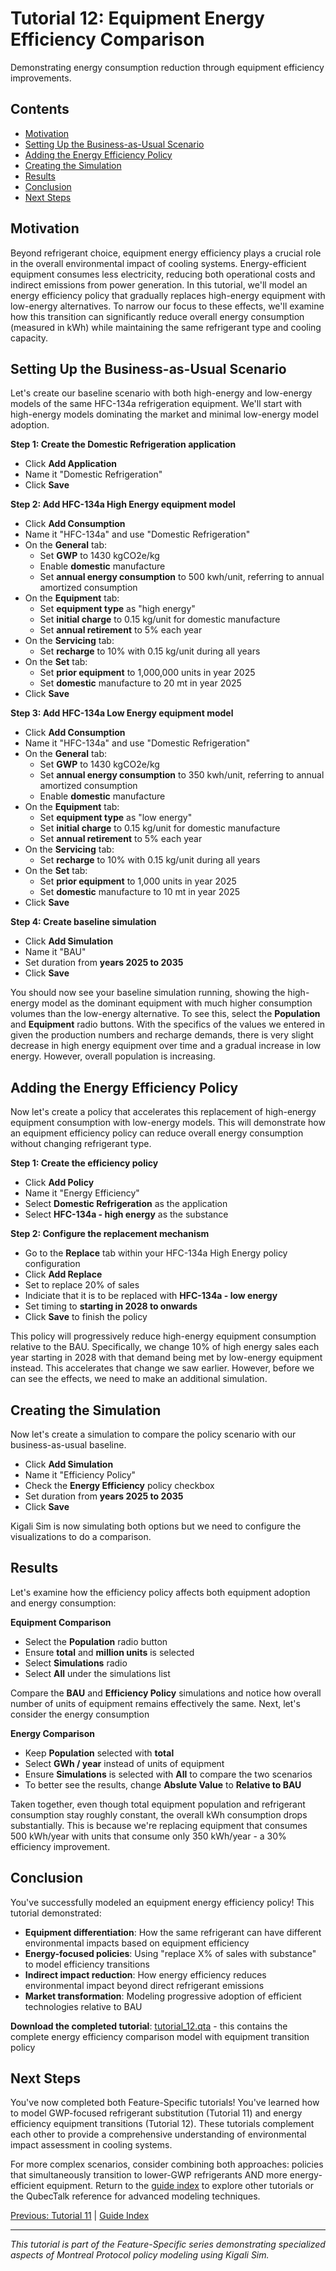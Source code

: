 # Tutorial 12: Equipment Energy Efficiency Comparison

Demonstrating energy consumption reduction through equipment efficiency improvements.

## Contents

- [Motivation](#motivation)
- [Setting Up the Business-as-Usual Scenario](#setting-up-the-business-as-usual-scenario)
- [Adding the Energy Efficiency Policy](#adding-the-energy-efficiency-policy)
- [Creating the Simulation](#creating-the-simulation)
- [Results](#results)
- [Conclusion](#conclusion)
- [Next Steps](#next-steps)

## Motivation

Beyond refrigerant choice, equipment energy efficiency plays a crucial role in the overall environmental impact of cooling systems. Energy-efficient equipment consumes less electricity, reducing both operational costs and indirect emissions from power generation. In this tutorial, we'll model an energy efficiency policy that gradually replaces high-energy equipment with low-energy alternatives. To narrow our focus to these effects, we'll examine how this transition can significantly reduce overall energy consumption (measured in kWh) while maintaining the same refrigerant type and cooling capacity.

## Setting Up the Business-as-Usual Scenario

Let's create our baseline scenario with both high-energy and low-energy models of the same HFC-134a refrigeration equipment. We'll start with high-energy models dominating the market and minimal low-energy model adoption.

**Step 1: Create the Domestic Refrigeration application**
- Click **Add Application**
- Name it "Domestic Refrigeration"
- Click **Save**

**Step 2: Add HFC-134a High Energy equipment model**
- Click **Add Consumption**
- Name it "HFC-134a" and use "Domestic Refrigeration"
- On the **General** tab:
  - Set **GWP** to 1430 kgCO2e/kg
  - Enable **domestic** manufacture
  - Set **annual energy consumption** to 500 kwh/unit, referring to annual amortized consumption
- On the **Equipment** tab:
  - Set **equipment type** as "high energy"
  - Set **initial charge** to 0.15 kg/unit for domestic manufacture
  - Set **annual retirement** to 5% each year
- On the **Servicing** tab:
  - Set **recharge** to 10% with 0.15 kg/unit during all years
- On the **Set** tab:
  - Set **prior equipment** to 1,000,000 units in year 2025
  - Set **domestic** manufacture to 20 mt in year 2025
- Click **Save**

**Step 3: Add HFC-134a Low Energy equipment model**
- Click **Add Consumption**
- Name it "HFC-134a" and use "Domestic Refrigeration"
- On the **General** tab:
  - Set **GWP** to 1430 kgCO2e/kg
  - Set **annual energy consumption** to 350 kwh/unit, referring to annual amortized consumption
  - Enable **domestic** manufacture
- On the **Equipment** tab:
  - Set **equipment type** as "low energy"
  - Set **initial charge** to 0.15 kg/unit for domestic manufacture
  - Set **annual retirement** to 5% each year
- On the **Servicing** tab:
  - Set **recharge** to 10% with 0.15 kg/unit during all years
- On the **Set** tab:
  - Set **prior equipment** to 1,000 units in year 2025
  - Set **domestic** manufacture to 10 mt in year 2025
- Click **Save**

**Step 4: Create baseline simulation**
- Click **Add Simulation**
- Name it "BAU"
- Set duration from **years 2025 to 2035**
- Click **Save**

You should now see your baseline simulation running, showing the high-energy model as the dominant equipment with much higher consumption volumes than the low-energy alternative. To see this, select the **Population** and **Equipment** radio buttons. With the specifics of the values we entered in given the production numbers and recharge demands, there is very slight decrease in high energy equipment over time and a gradual increase in low energy. However, overall population is increasing.

## Adding the Energy Efficiency Policy

Now let's create a policy that accelerates this replacement of high-energy equipment consumption with low-energy models. This will demonstrate how an equipment efficiency policy can reduce overall energy consumption without changing refrigerant type.

**Step 1: Create the efficiency policy**
- Click **Add Policy**
- Name it "Energy Efficiency"
- Select **Domestic Refrigeration** as the application
- Select **HFC-134a - high energy** as the substance

**Step 2: Configure the replacement mechanism**
- Go to the **Replace** tab within your HFC-134a High Energy policy configuration
- Click **Add Replace**
- Set to replace 20% of sales
- Indiciate that it is to be replaced with **HFC-134a - low energy**
- Set timing to **starting in 2028 to onwards**
- Click **Save** to finish the policy

This policy will progressively reduce high-energy equipment consumption relative to the BAU. Specifically, we change 10% of high energy sales each year starting in 2028 with that demand being met by low-energy equipment instead. This accelerates that change we saw earlier. However, before we can see the effects, we need to make an additional simulation.

## Creating the Simulation

Now let's create a simulation to compare the policy scenario with our business-as-usual baseline.

- Click **Add Simulation**
- Name it "Efficiency Policy"
- Check the **Energy Efficiency** policy checkbox
- Set duration from **years 2025 to 2035**
- Click **Save**

Kigali Sim is now simulating both options but we need to configure the visualizations to do a comparison.

## Results

Let's examine how the efficiency policy affects both equipment adoption and energy consumption:

**Equipment Comparison**
- Select the **Population** radio button
- Ensure **total** and **million units** is selected
- Select **Simulations** radio
- Select **All** under the simulations list

Compare the **BAU** and **Efficiency Policy** simulations and notice how overall number of units of equipment remains effectively the same. Next, let's consider the energy consumption

**Energy Comparison**
- Keep **Population** selected with **total**
- Select **GWh / year** instead of units of equipment
- Ensure **Simulations** is selected with **All** to compare the two scenarios
- To better see the results, change **Abslute Value** to **Relative to BAU**

Taken together, even though total equipment population and refrigerant consumption stay roughly constant, the overall kWh consumption drops substantially. This is because we're replacing equipment that consumes 500 kWh/year with units that consume only 350 kWh/year - a 30% efficiency improvement.

## Conclusion

You've successfully modeled an equipment energy efficiency policy! This tutorial demonstrated:

- **Equipment differentiation**: How the same refrigerant can have different environmental impacts based on equipment efficiency
- **Energy-focused policies**: Using "replace X% of sales with substance" to model efficiency transitions
- **Indirect impact reduction**: How energy efficiency reduces environmental impact beyond direct refrigerant emissions
- **Market transformation**: Modeling progressive adoption of efficient technologies relative to BAU

**Download the completed tutorial**: [tutorial_12.qta](tutorial_12.qta) - this contains the complete energy efficiency comparison model with equipment transition policy

## Next Steps

You've now completed both Feature-Specific tutorials! You've learned how to model GWP-focused refrigerant substitution (Tutorial 11) and energy efficiency equipment transitions (Tutorial 12). These tutorials complement each other to provide a comprehensive understanding of environmental impact assessment in cooling systems.

For more complex scenarios, consider combining both approaches: policies that simultaneously transition to lower-GWP refrigerants AND more energy-efficient equipment. Return to the [guide index](/guide/) to explore other tutorials or the QubecTalk reference for advanced modeling techniques.

[Previous: Tutorial 11](/guide/tutorial_11.html) | [Guide Index](/guide/)

---

_This tutorial is part of the Feature-Specific series demonstrating specialized aspects of Montreal Protocol policy modeling using Kigali Sim._